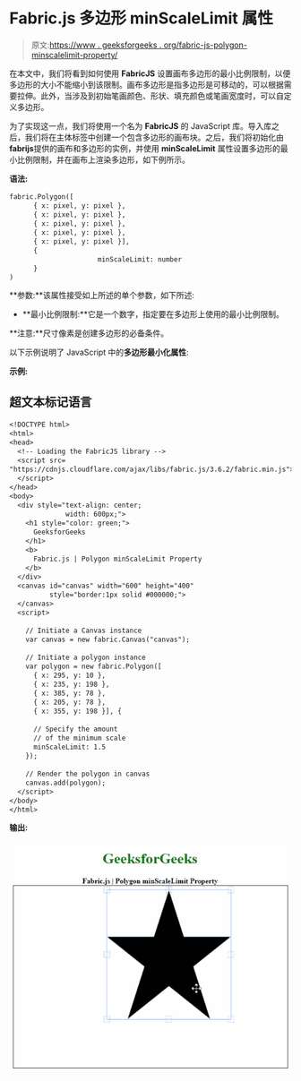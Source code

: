 # Fabric.js 多边形 minScaleLimit 属性

> 原文:[https://www . geeksforgeeks . org/fabric-js-polygon-minscalelimit-property/](https://www.geeksforgeeks.org/fabric-js-polygon-minscalelimit-property/)

在本文中，我们将看到如何使用 **FabricJS** 设置画布多边形的最小比例限制，以便多边形的大小不能缩小到该限制。画布多边形是指多边形是可移动的，可以根据需要拉伸。此外，当涉及到初始笔画颜色、形状、填充颜色或笔画宽度时，可以自定义多边形。

为了实现这一点，我们将使用一个名为 **FabricJS** 的 JavaScript 库。导入库之后，我们将在主体标签中创建一个包含多边形的画布块。之后，我们将初始化由**fabrijs**提供的画布和多边形的实例，并使用 **minScaleLimit** 属性设置多边形的最小比例限制，并在画布上渲染多边形，如下例所示。

**语法:**

```
fabric.Polygon([
      { x: pixel, y: pixel },
      { x: pixel, y: pixel },
      { x: pixel, y: pixel },
      { x: pixel, y: pixel },
      { x: pixel, y: pixel }],
      {
                      minScaleLimit: number
      }
)

```

**参数:**该属性接受如上所述的单个参数，如下所述:

*   **最小比例限制:**它是一个数字，指定要在多边形上使用的最小比例限制。

**注意:**尺寸像素是创建多边形的必备条件。

以下示例说明了 JavaScript 中的**多边形最小化属性**:

**示例:**

## 超文本标记语言

```
<!DOCTYPE html>
<html>
<head>
  <!-- Loading the FabricJS library -->
  <script src=
"https://cdnjs.cloudflare.com/ajax/libs/fabric.js/3.6.2/fabric.min.js">
  </script>
</head>
<body>
  <div style="text-align: center;
              width: 600px;">
    <h1 style="color: green;">
      GeeksforGeeks
    </h1>
    <b>
      Fabric.js | Polygon minScaleLimit Property
    </b>
  </div>
  <canvas id="canvas" width="600" height="400"
          style="border:1px solid #000000;">
  </canvas>
  <script>

    // Initiate a Canvas instance 
    var canvas = new fabric.Canvas("canvas");

    // Initiate a polygon instance 
    var polygon = new fabric.Polygon([
      { x: 295, y: 10 },
      { x: 235, y: 198 },
      { x: 385, y: 78 },
      { x: 205, y: 78 },
      { x: 355, y: 198 }], {

      // Specify the amount
      // of the minimum scale
      minScaleLimit: 1.5
    });

    // Render the polygon in canvas 
    canvas.add(polygon); 
  </script>
</body>
</html>
```

**输出:**

![](img/fc59c4a97db8813dc005f37dc1633ac9.png)